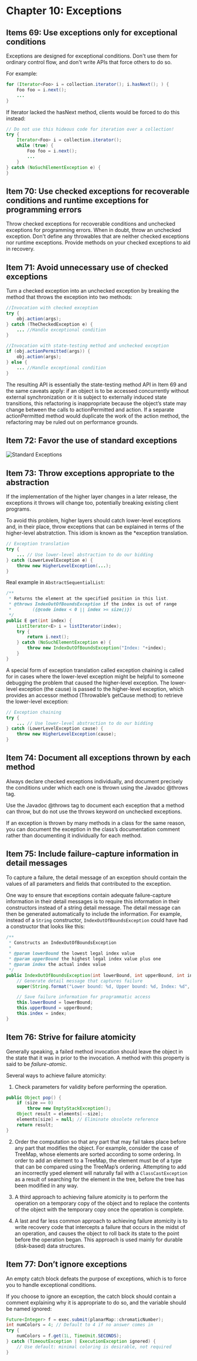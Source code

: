 # Chapter 10: Exceptions

## Items 69: Use exceptions only for exceptional conditions
Exceptions are designed for exceptional conditions. Don't use them for ordinary control flow, and don't write APIs that force others to do so.

For example:
```java
for (Iterator<Foo> i = collection.iterator(); i.hasNext(); ) {
    Foo foo = i.next();
    ...
}
```

If Iterator lacked the hasNext method, clients would be forced to do this instead:
```java
// Do not use this hideous code for iteration over a collection!
try {
    Iterator<Foo> i = collection.iterator();
    while (true) {
        Foo foo = i.next();
        ...
    }
} catch (NoSuchElementException e) {
}
```

## Item 70: Use checked exceptions for recoverable conditions and runtime exceptions for programming errors
Throw checked exceptions for recoverable conditions and unchecked exceptions for programming errors. When in doubt, throw an unchecked exception. Don't define any throwables that are neither checked exceptions nor runtime exceptions. Provide methods on your checked exceptions to aid in recovery.

## Item 71: Avoid unnecessary use of checked exceptions
Turn a checked exception into an unchecked exception by breaking the method that throws the exception into two methods:

```java
//Invocation with checked exception
try {
    obj.action(args);
} catch (TheCheckedException e) {
    ... //Handle exceptional condition
}
```
```java
//Invocation with state-testing method and unchecked exception
if (obj.actionPermitted(args)) {
    obj.action(args);
} else {
    ... //Handle exceptional condition
}
```
The resulting API is essentially the state-testing method API in Item 69 and the same caveats apply: if an object is to be accessed concurrently without external synchronization or it is subject to externally induced state transitions, this refactoring is inappropriate because the object’s state may change between the calls to actionPermitted and action. If a separate actionPermitted method would duplicate the work of the action method, the refactoring may be ruled out on performance grounds.

## Item 72: Favor the use of standard exceptions

![Standard Exceptions](images/standard_exception.png)

## Item 73: Throw exceptions appropriate to the abstraction
If the implementation of the higher layer changes in a later release, the exceptions it throws will change too, potentially breaking existing client programs.

To avoid this problem, higher layers should catch lower-level exceptions and, in their place, throw exceptions that can be explained in terms of the higher-level abstratction. This idiom is known as the *exception translation.

```java
// Exception translation
try {
    ... // Use lower-level abstraction to do our bidding
} catch (LowerLevelException e) {
    throw new HigherLevelException(...);
}
```

Real example in ```AbstractSequentialList```:
```java
/**
 * Returns the element at the specified position in this list.
 * @throws IndexOutOfBoundsException if the index is out of range
 *        ({@code index < 0 || index >= size()})
 */
public E get(int index) {
    ListIterator<E> i = listIterator(index);
    try {
        return i.next();
    } catch (NoSuchElementException e) {
        throw new IndexOutOfBoundsException("Index: "+index);
    }
}
```
A special form of exception translation called exception chaining is called for in cases where the lower-level exception might be helpful to someone debugging the problem that caused the higher-level exception. The lower-level exception (the cause) is passed to the higher-level exception, which provides an accessor method
(Throwable’s getCause method) to retrieve the lower-level exception:

```java
// Exception chaining
try {
    ... // Use lower-level abstraction to do our bidding
} catch (LowerLevelException cause) {
    throw new HigherLevelException(cause);
}
```

## Item 74: Document all exceptions thrown by each method

Always declare checked exceptions individually, and document precisely the conditions under which each one is thrown using the Javadoc @throws tag.

Use the Javadoc @throws tag to document each exception that a method can throw, but do not use the throws keyword on unchecked exceptions.

If an exception is thrown by many methods in a class for the same reason, you can document the exception in the class’s documentation comment rather than documenting it individually for each method.

## Item 75: Include failure-capture information in detail messages
To capture a failure, the detail message of an exception should contain the values of all parameters and fields that contributed to the exception.

One way to ensure that exceptions contain adequate failure-capture information in their detail messages is to require this information in their constructors instead of a string detail message. The detail message can then be generated automatically to include the information. For example, instead of a ```String``` constructor, ```IndexOutOfBoundsException``` could have had a constructor that looks like this:

```java
/**
 * Constructs an IndexOutOfBoundsException
 *
 * @param lowerBound the lowest legal index value
 * @param upperBound the highest legal index value plus one
 * @param index the actual index value
 */
public IndexOutOfBoundsException(int lowerBound, int upperBound, int index) {
    // Generate detail message that captures failure
    super(String.format("Lower bound: %d, Upper bound: %d, Index: %d", lowerBound, upperBound, index));

    // Save failure information for programmatic access
    this.lowerBound = lowerBound;
    this.upperBound = upperBound;
    this.index = index;
}
```

## Item 76: Strive for failure atomicity
Generally speaking, a failed method invocation should leave the object in the state that it was in prior to the invocation. A method with this property is said to be *failure-atomic*.

Several ways to achieve failure atomicity:
1. Check parameters for validity before performing the operation.

```java
public Object pop() {
    if (size == 0)
        throw new EmptyStackException();
    Object result = elements[--size];
    elements[size] = null; // Eliminate obsolete reference
    return result;
}
```

2. Order the computation so that any part that may fail takes place before any part that modifies the object. For example, consider the case of TreeMap, whose elements are sorted according to some ordering. In order to add an element to a TreeMap, the element must be of a type that can be compared using the TreeMap’s ordering. Attempting to add an incorrectly yped element will naturally fail with a ```ClassCastException``` as a result of searching for the element in the tree, before the tree has been modified in any way.

3. A third approach to achieving failure atomicity is to perform the operation on a temporary copy of the object and to replace the contents of the object with the temporary copy once the operation is complete.

4. A last and far less common approach to achieving failure atomicity is to write recovery code that intercepts a failure that occurs in the midst of an operation, and causes the object to roll back its state to the point before the operation began. This
approach is used mainly for durable (disk-based) data structures.

## Item 77: Don’t ignore exceptions
An empty catch block defeats the purpose of exceptions, which is to force you to handle exceptional conditions.

If you choose to ignore an exception, the catch block should contain a comment explaining why it is appropriate to do so, and the variable should be named ignored:

```java
Future<Integer> f = exec.submit(planarMap::chromaticNumber);
int numColors = 4; // Default to 4 if no answer comes in
try {
    numColors = f.get(1L, TimeUnit.SECONDS);
} catch (TimeoutException | ExecutionException ignored) {
    // Use default: minimal coloring is desirable, not required
}
```
